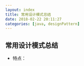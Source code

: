 ```yaml
---
layout: index
title: 常用设计模式总结
date: 2018-02-22 20:11:27
categories: [java, designPattern]
---
```


常用设计模式总结
---

* 特点：
  ​

